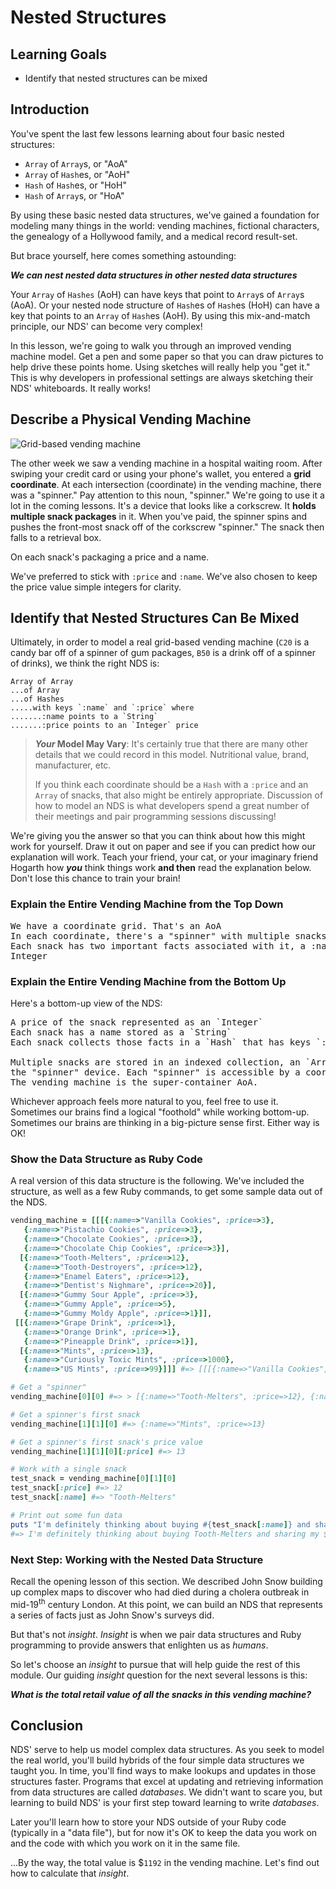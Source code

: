 # Nested Structures

## Learning Goals

- Identify that nested structures can be mixed

## Introduction

You've spent the last few lessons learning about four basic nested structures:

* `Array` of `Array`s, or "AoA"
* `Array` of `Hash`es, or "AoH"
* `Hash` of `Hash`es, or "HoH"
* `Hash` of `Array`s, or "HoA"

By using these basic nested data structures, we've gained a foundation for
modeling many things in the world: vending machines, fictional characters,
the genealogy of a Hollywood family, and a medical record result-set.

But brace yourself, here comes something astounding:

***We can nest nested data structures in other nested data structures***

Your `Array` of `Hashes` (AoH) can have keys that point to `Array`s of `Array`s
(AoA). Or your nested node structure of `Hash`es of `Hash`es (HoH) can have a
key that points to an `Array` of `Hash`es (AoH). By using this mix-and-match
principle, our NDS' can become very complex!

In this lesson, we're going to walk you through an improved vending
machine model. Get a pen and some paper so that you can draw
pictures to help drive these points home. Using sketches will really
help you "get it." This is why developers in professional settings are
always sketching their NDS' whiteboards. It really works!

## Describe a Physical Vending Machine

![Grid-based vending machine](https://curriculum-content.s3.amazonaws.com/programming-univbasics-5/nested-arrays-lab/vending_grid.png)

The other week we saw a vending machine in a hospital waiting room. After
swiping your credit card or using your phone's wallet, you entered a **grid
coordinate**.  At each intersection (coordinate) in the vending machine, there
was a "spinner." Pay attention to this noun, "spinner." We're going to use it a
lot in the coming lessons. It's a device that looks like a corkscrew. It
**holds multiple snack packages** in it.  When you've paid, the spinner spins
and pushes the front-most snack off of the corkscrew "spinner." The snack then
falls to a retrieval box.

On each snack's packaging a price and a name.

We've preferred to stick with `:price` and `:name`. We've also chosen to keep
the price value simple integers for clarity.

## Identify that Nested Structures Can Be Mixed

Ultimately, in order to model a real grid-based vending machine (`C20` is a candy
bar off of a spinner of gum packages, `B50` is a drink off of a spinner of
drinks), we think the right NDS is:

```text
Array of Array
...of Array
...of Hashes
.....with keys `:name` and `:price` where
.......:name points to a `String`
.......:price points to an `Integer` price
```
> **_Your_ Model May Vary**: It's certainly true that there are many other
> details that we could record in this model. Nutritional value, brand,
> manufacturer, etc.
>
> If you think each coordinate should be a `Hash` with a `:price` and an
> `Array` of snacks, that also might be entirely appropriate. Discussion of how
> to model an NDS is what developers spend a great number of their meetings and
> pair programming sessions discussing!

We're giving you the answer so that you can think about how this might work for
yourself. Draw it out on paper and see if you can predict how our explanation
will work. Teach your friend, your cat, or your imaginary friend Hogarth how ***you***
think things work **and then** read the explanation below. Don't lose this chance
to train your brain!

### Explain the Entire Vending Machine from the Top Down

<pre>
We have a coordinate grid. That's an AoA
In each coordinate, there's a "spinner" with multiple snacks
Each snack has two important facts associated with it, a :name String and a :price
Integer
</pre>

### Explain the Entire Vending Machine from the Bottom Up

Here's a bottom-up view of the NDS:

<pre>
A price of the snack represented as an `Integer`
Each snack has a name stored as a `String`
Each snack collects those facts in a `Hash` that has keys `:name` and `:price`.

Multiple snacks are stored in an indexed collection, an `Array`, that represents
the "spinner" device. Each "spinner" is accessible by a coordinate within an AoA "grid."
The vending machine is the super-container AoA.
</pre>

Whichever approach feels more natural to you, feel free to use it. Sometimes
our brains find a logical "foothold" while working bottom-up. Sometimes our
brains are thinking in a big-picture sense first. Either way is OK!

### Show the Data Structure as Ruby Code

A real version of this data structure is the following. We've included the
structure, as well as a few Ruby commands, to get some sample data out of
the NDS.

```ruby
vending_machine = [[[{:name=>"Vanilla Cookies", :price=>3},
   {:name=>"Pistachio Cookies", :price=>3},
   {:name=>"Chocolate Cookies", :price=>3},
   {:name=>"Chocolate Chip Cookies", :price=>3}],
  [{:name=>"Tooth-Melters", :price=>12},
   {:name=>"Tooth-Destroyers", :price=>12},
   {:name=>"Enamel Eaters", :price=>12},
   {:name=>"Dentist's Nighmare", :price=>20}],
  [{:name=>"Gummy Sour Apple", :price=>3},
   {:name=>"Gummy Apple", :price=>5},
   {:name=>"Gummy Moldy Apple", :price=>1}]],
 [[{:name=>"Grape Drink", :price=>1},
   {:name=>"Orange Drink", :price=>1},
   {:name=>"Pineapple Drink", :price=>1}],
  [{:name=>"Mints", :price=>13},
   {:name=>"Curiously Toxic Mints", :price=>1000},
   {:name=>"US Mints", :price=>99}]]] #=> [[[{:name=>"Vanilla Cookies", :price=>3}, {:name=>"Pistachio Cookies", :price=>3}, {:name=>"Chocolate Cookies", :price=>3}, {:name=>"Chocolate Chip Cookies", :price=>3}], [{:name=>"Tooth-Melters", :price=>12}, {:name=>"Tooth-Destroyers", :price=>12}, {:name=>"Enamel Eaters", :price=>12}, {:name=>"Dentist's Nighmare", :price=>20}], [{:name=>"Gummy Sour Apple", :price=>3}, {:name=>"Gummy Apple", :price=>5}, {:name=>"Gummy Moldy Apple", :price=>1}]], [[{:name=>"Grape Drink", :price=>1}, {:name=>"Orange Drink", :price=>1}, {:name=>"Pineapple Drink", :price=>1}], [{:name=>"Mints", :price=>13}, {:name=>"Curiously Toxic Mints", :price=>1000}, {:name=>"US Mints", :price=>99}]]]

# Get a "spinner"
vending_machine[0][0] #=> > [{:name=>"Tooth-Melters", :price=>12}, {:name=>"Tooth-Destroyers", :price=>12}, {:name=>"Enamel Eaters", :price=>12}, {:name=>"Dentist's Nighmare", :price=>20}]

# Get a spinner's first snack
vending_machine[1][1][0] #=> {:name=>"Mints", :price=>13}

# Get a spinner's first snack's price value
vending_machine[1][1][0][:price] #=> 13

# Work with a single snack
test_snack = vending_machine[0][1][0]
test_snack[:price] #=> 12
test_snack[:name] #=> "Tooth-Melters"

# Print out some fun data
puts "I'm definitely thinking about buying #{test_snack[:name]} and sharing my $#{test_snack[:price]} investment"
#=> I'm definitely thinking about buying Tooth-Melters and sharing my $12 investment
```

### Next Step: Working with the Nested Data Structure

Recall the opening lesson of this section. We described John Snow building up
complex maps to discover who had died during a cholera outbreak in
mid-19<sup>th</sup> century London. At this point, we can build an NDS that
represents a series of facts just as John Snow's surveys did.

But that's not _insight_. _Insight_ is when we pair data structures and Ruby
programming to provide answers that enlighten us as _humans_.

So let's choose an _insight_ to pursue that will help guide the rest of this
module.  Our guiding _insight_ question for the next several lessons is this:

***What is the total retail value of all the snacks in this vending machine?***

## Conclusion

NDS' serve to help us model complex data structures. As you seek to model the
real world, you'll build hybrids of the four simple data structures we taught
you. In time, you'll find ways to make lookups and updates in those structures
faster. Programs that excel at updating and retrieving information from data
structures are called _databases_. We didn't want to scare you, but learning to
build NDS' is your first step toward learning to write _databases_.

Later you'll learn how to store your NDS outside of your Ruby code (typically
in a "data file"), but for now it's OK to keep the data you work on and the
code with which you work on it in the same file.

...By the way, the total value is $`1192` in the vending machine.  Let's
find out how to calculate that _insight_.
